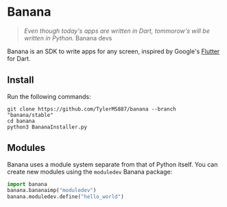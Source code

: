 # Banana

> *Even though today's apps are written in Dart, tommorow's will be written in Python.* Banana devs

Banana is an SDK to write apps for any screen, inspired by Google's [Flutter](https://flutter.dev)
for Dart.

## Install

Run the following commands:

```
git clone https://github.com/TylerMS887/banana --branch "banana/stable"
cd banana
python3 BananaInstaller.py
```

## Modules

Banana uses a module system separate from that of Python itself. You can
create new modules using the `moduledev` Banana package:

```python
import banana
banana.bananaimp("moduledev")
banana.moduledev.define("hello_world")
```
